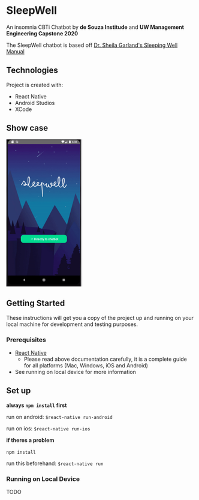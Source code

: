 # SleepWell
An insomnia CBTi Chatbot by **de Souza Institude** and **UW Management Engineering Capstone 2020**

The SleepWell chatbot is based off [Dr. Sheila Garland's Sleeping Well Manual](https://support.desouzainstitute.com/kb/article/55-sleeping-well-manual?fbclid=IwAR0WDvWJEzrMrapEE-3JiRzE7L4jj9v69SBX37VEDOm9YcBraqlNe0w39tA)

## Technologies
Project is created with:
- React Native
- Android Studios
- XCode

## Show case
<img src='examples/welcome.gif' width=200>


## Getting Started 
These instructions will get you a copy of the project up and running on your local machine for development and testing purposes.

### Prerequisites

- [React Native](https://reactnative.dev/docs/environment-setup)
    - Please read above documentation carefully, it is a complete guide for all platforms (Mac, Windows, iOS and Android)
- See running on local device for more information


## Set up
**always 
```npm install``` 
first**

run on android:
`$react-native run-android`

run on ios:
`$react-native run-ios`


**if theres a problem**

```npm install``` 

run this beforehand:
`$react-native run`


### Running on Local Device
TODO

